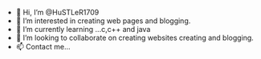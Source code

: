 - 👋 Hi, I’m @HuSTLeR1709
- 👀 I’m interested in creating web pages and blogging.
- 🌱 I’m currently learning ...c,c++ and java
- 💞️ I’m looking to collaborate on creating websites creating and blogging.
- 📫 Contact me...

<!---
HuSTLeR1709/HuSTLeR1709 is a ✨ special ✨ repository because its `README.md` (this file) appears on your GitHub profile.
You can click the Preview link to take a look at your changes.
--->
